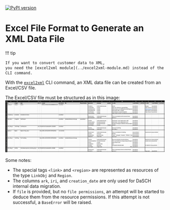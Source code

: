 [![PyPI version](https://badge.fury.io/py/dsp-tools.svg)](https://badge.fury.io/py/dsp-tools)

# Excel File Format to Generate an XML Data File

!!! tip

    If you want to convert customer data to XML,
    you need the [excel2xml module](../excel2xml-module.md) instead of the CLI command.

With the [`excel2xml`](../cli-commands.md#excel2xml) CLI command, 
an XML data file can be created from an Excel/CSV file.

The Excel/CSV file must be structured as in this image:  
![img-excel2xml.png](../assets/images/img-excel2xml.png)

Some notes:

- The special tags `<link>` and `<region>` are represented as resources of the type `LinkObj` and `Region`. 
- The columns `ark`, `iri`, and `creation_date` are only used for DaSCH internal data migration.
- If `file` is provided, but no `file permissions`, an attempt will be started to deduce them from the resource 
  permissions. If this attempt is not 
  successful, a `BaseError` will be raised.
